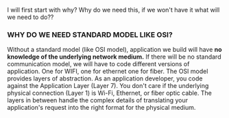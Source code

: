 I will first start with why? Why do we need this, if we won't have it what will we need to do??

### WHY DO WE NEED STANDARD MODEL LIKE OSI?
Without a standard model (like OSI model), application we build will have **no knowledge of the underlying network medium.** If there will be no standard communication model, we will have to code different versions of application. One for WIFI, one for ethernet one for fiber.
The OSI model provides layers of abstraction. As an application developer, you code against the Application Layer (Layer 7). You don't care if the underlying physical connection (Layer 1) is Wi-Fi, Ethernet, or fiber optic cable. The layers in between handle the complex details of translating your application's request into the right format for the physical medium. 
